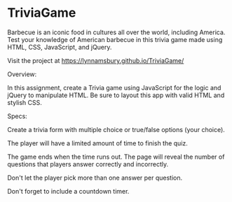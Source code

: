 # TriviaGame

Barbecue is an iconic food in cultures all over the world, including America. Test your knowledge of American barbecue in this trivia game made using HTML, CSS, JavaScript, and jQuery.

Visit the project at https://lynnamsbury.github.io/TriviaGame/

Overview:

In this assignment, create a Trivia game using JavaScript for the logic and jQuery to manipulate HTML. Be sure to layout this app with valid HTML and stylish CSS.

Specs:

Create a trivia form with multiple choice or true/false options (your choice).

The player will have a limited amount of time to finish the quiz. 

The game ends when the time runs out. The page will reveal the number of questions that players answer correctly and incorrectly.

Don't let the player pick more than one answer per question.

Don't forget to include a countdown timer.
